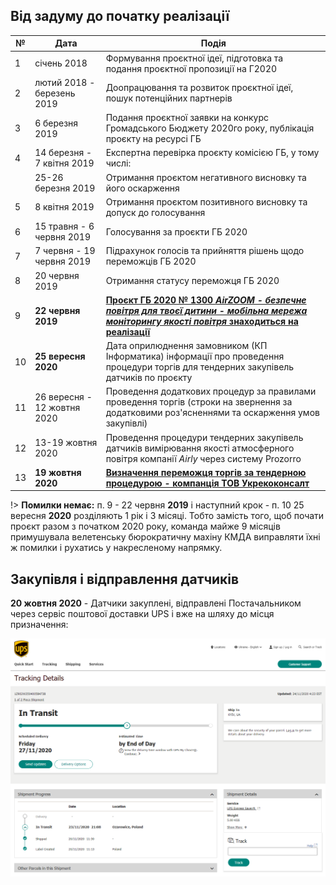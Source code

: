## Від задуму до початку реалізації

| №   | Дата | Подія |
| --- | ---- | ----- |
| 1   | січень 2018 | Формування проєктної ідеї, підготовка та подання проєктної пропозиції на Г2020 |
| 2   | лютий 2018 - березень 2019 | Доопрацювання та розвиток проєктної ідеї, пошук потенційних партнерів |
| 3   | 6 березня 2019 | Подання проєктної заявки на конкурс Громадського Бюджету 2020го року, публікація проєкту на ресурсі ГБ |
| 4   | 14 березня - 7 квітня 2019 | Експертна перевірка проєкту комісією ГБ, у тому числі: |
|     | 25-26 березня 2019 | Отримання проєктом негативного висновку та його оскарження |
| 5   | 8 квітня 2019 | Отримання проєктом позитивного висновку та допуск до голосування |
| 6   | 15 травня - 6 червня 2019 | Голосування за проєкти ГБ 2020 |
| 7   | 7 червня - 19 червня 2019 | Підрахунок голосів та прийняття рішень щодо переможців ГБ 2020 |
| 8   | 20 червня 2019 | Отримання статусу переможця ГБ 2020 |
| 9   | **22 червня 2019** | [**Проєкт ГБ 2020 № 1300 _AirZOOM - безпечне повітря для твоєї дитини - мобільна мережа моніторингу якості повітря_ знаходиться на реалізації**](https://gb.kyivcity.gov.ua/projects/11/1300) |
| 10  | **25 вересня 2020** | Дата оприлюднення замовником (КП Інформатика) інформації про проведення процедури торгів для тендерних закупівель датчиків по проєкту |
| 11  | 26 вересня - 12 жовтня 2020 | Проведення додаткових процедур за правилами проведення торгів (строки на звернення за додатковими роз'ясненнями та оскарження умов закупівлі) |
| 12  | 13-19 жовтня 2020 | Проведення процедури тендерних закупівель датчиків вимірювання якості атмосферного повітря компанії _Airly_ через систему Prozorro |
| 13  | **19 жовтня 2020** | [**Визначення переможця торгів за тендерною процедурою - компанція ТОВ Укрекоконсалт**](https://prozorro.gov.ua/tender/UA-2020-09-25-012663-a) |

!> **Помилки немає:** п. 9 - 22 червня **2019** і наступний крок - п. 10 25 вересня **2020** розділяють 1 рік і 3 місяці. Тобто замість того, щоб почати проєкт разом з початком 2020 року, команда майже 9 місяців примушувала велетенську бюрократичну махіну КМДА виправляти їхні ж помилки і рухатись у накресленому напрямку.

## Закупівля і відправлення датчиків

**20 жовтня 2020** - Датчики закуплені, відправлені Постачальником через сервіс поштової доставки  UPS і вже на шляху до місця призначення:

![Трекінг вантажу через сервіс поштової доставки  UPS](img/sensors_moving.png)